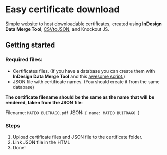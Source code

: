 # Easy certificate download

Simple website to host downloadable certificates, created using **InDesign Data Merge Tool**, [CSVtoJSON](http://www.convertcsv.com/csv-to-json.htm), and Knockout JS.

## Getting started

### Required files:
* Certificates files. (If you have a database you can create them with **InDesign Data Merge Tool** and this [awesome script.](https://colecandoo.com/2015/09/04/data-merge-from-indesign-to-unique-filenames-now-a-reality/))
* JSON file with certificate names. (You should create it from the same database)

**The certificate filename should be the same as the name that will be rendered, taken from the JSON file:**

Filename: `MATEO BUITRAGO.pdf`
JSON: `{
	name: MATEO BUITRAGO
}`

### Steps

1. Upload certificate files and JSON file to the certificate folder.
2. Link JSON file in the HTML
3. Done!
